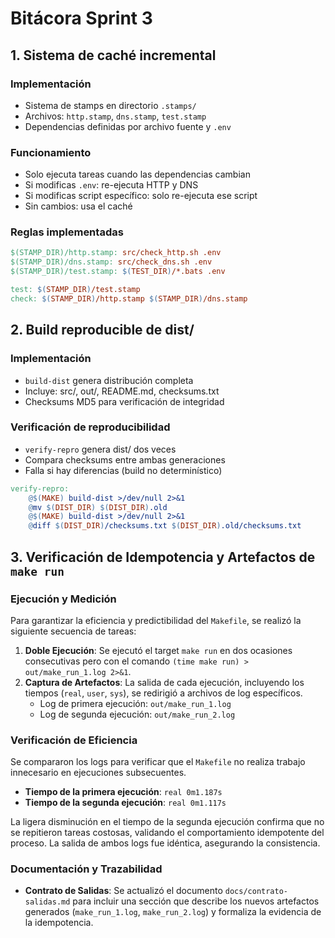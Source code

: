 # Bitácora Sprint 3

## 1. Sistema de caché incremental

### Implementación
- Sistema de stamps en directorio `.stamps/`
- Archivos: `http.stamp`, `dns.stamp`, `test.stamp`
- Dependencias definidas por archivo fuente y `.env`

### Funcionamiento
- Solo ejecuta tareas cuando las dependencias cambian
- Si modificas `.env`: re-ejecuta HTTP y DNS
- Si modificas script específico: solo re-ejecuta ese script
- Sin cambios: usa el caché

### Reglas implementadas
```makefile
$(STAMP_DIR)/http.stamp: src/check_http.sh .env
$(STAMP_DIR)/dns.stamp: src/check_dns.sh .env
$(STAMP_DIR)/test.stamp: $(TEST_DIR)/*.bats .env

test: $(STAMP_DIR)/test.stamp
check: $(STAMP_DIR)/http.stamp $(STAMP_DIR)/dns.stamp
```

## 2. Build reproducible de dist/

### Implementación
- `build-dist` genera distribución completa
- Incluye: src/, out/, README.md, checksums.txt
- Checksums MD5 para verificación de integridad

### Verificación de reproducibilidad
- `verify-repro` genera dist/ dos veces
- Compara checksums entre ambas generaciones
- Falla si hay diferencias (build no determinístico)

```makefile
verify-repro:
    @$(MAKE) build-dist >/dev/null 2>&1
    @mv $(DIST_DIR) $(DIST_DIR).old
    @$(MAKE) build-dist >/dev/null 2>&1
    @diff $(DIST_DIR)/checksums.txt $(DIST_DIR).old/checksums.txt
```
## 3. Verificación de Idempotencia y Artefactos de `make run`

### Ejecución y Medición
Para garantizar la eficiencia y predictibilidad del `Makefile`, se realizó la siguiente secuencia de tareas:

1.  **Doble Ejecución**: Se ejecutó el target `make run` en dos ocasiones consecutivas pero con el comando `(time make run) > out/make_run_1.log 2>&1`.
2.  **Captura de Artefactos**: La salida de cada ejecución, incluyendo los tiempos (`real`, `user`, `sys`), se redirigió a archivos de log específicos.
    -   Log de primera ejecución: `out/make_run_1.log`
    -   Log de segunda ejecución: `out/make_run_2.log`

### Verificación de Eficiencia
Se compararon los logs para verificar que el `Makefile` no realiza trabajo innecesario en ejecuciones subsecuentes.

-   **Tiempo de la primera ejecución**: `real 0m1.187s`
-   **Tiempo de la segunda ejecución**: `real 0m1.117s`

La ligera disminución en el tiempo de la segunda ejecución confirma que no se repitieron tareas costosas, validando el comportamiento idempotente del proceso. La salida de ambos logs fue idéntica, asegurando la consistencia.

### Documentación y Trazabilidad

-   **Contrato de Salidas**: Se actualizó el documento `docs/contrato-salidas.md` para incluir una sección que describe los nuevos artefactos generados (`make_run_1.log`, `make_run_2.log`) y formaliza la evidencia de la idempotencia.
